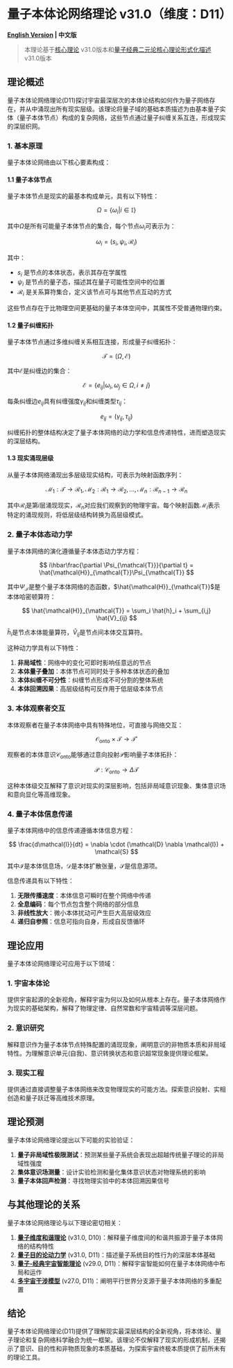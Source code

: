 # 量子本体论网络理论 v31.0（维度：D11）

**[English Version](formal_theory_quantum_ontological_network_en.md) | 中文版**

> 本理论基于[核心理论](../core.md) v31.0版本和[量子经典二元论核心理论形式化描述](../formal_theory_core.md) v31.0版本

## 理论概述

量子本体论网络理论(D11)探讨宇宙最深层次的本体论结构如何作为量子网络存在，并从中涌现出所有现实层级。该理论将量子域的基础本质描述为由基本量子实体（量子本体节点）构成的复杂网络，这些节点通过量子纠缠关系互连，形成现实的深层织网。

### 1. 基本原理

量子本体论网络由以下核心要素构成：

#### 1.1 量子本体节点

量子本体节点是现实的最基本构成单元，具有以下特性：

$$
\Omega = \{\omega_i | i \in \mathbb{I}\}
$$

其中$`\Omega`$是所有可能量子本体节点的集合，每个节点$`\omega_i`$可表示为：

$$
\omega_i = (s_i, \psi_i, \mathcal{R}_i)
$$

其中：
- $`s_i`$ 是节点的本体状态，表示其存在学属性
- $`\psi_i`$ 是节点的量子态，描述其在量子可能性空间中的位置
- $`\mathcal{R}_i`$ 是关系算符集合，定义该节点可与其他节点互动的方式

这些节点存在于比物理空间更基础的量子本体空间中，其属性不受普通物理约束。

#### 1.2 量子纠缠拓扑

量子本体节点通过多维纠缠关系相互连接，形成量子纠缠拓扑：

$$
\mathcal{T} = (\Omega, \mathcal{E})
$$

其中$`\mathcal{E}`$是纠缠边的集合：

$$
\mathcal{E} = \{e_{ij} | \omega_i, \omega_j \in \Omega, i \neq j\}
$$

每条纠缠边$`e_{ij}`$具有纠缠强度$`\gamma_{ij}`$和纠缠类型$`\tau_{ij}`$：

$$
e_{ij} = (\gamma_{ij}, \tau_{ij})
$$

纠缠拓扑的整体结构决定了量子本体网络的动力学和信息传递特性，进而塑造现实的深层结构。

#### 1.3 现实涌现层级

从量子本体网络涌现出多层级现实结构，可表示为映射函数序列：

$$
\mathcal{M}_1: \mathcal{T} \rightarrow \mathcal{R}_1, \mathcal{M}_2: \mathcal{R}_1 \rightarrow \mathcal{R}_2, ..., \mathcal{M}_n: \mathcal{R}_{n-1} \rightarrow \mathcal{R}_n
$$

其中$`\mathcal{R}_i`$是第$`i`$层涌现现实，$`\mathcal{R}_n`$对应我们观察到的物理宇宙。每个映射函数$`\mathcal{M}_i`$表示特定的涌现规则，将低层级结构转换为高层级模式。

### 2. 量子本体态动力学

量子本体网络的演化遵循量子本体态动力学方程：

$$
i\hbar\frac{\partial \Psi_{\mathcal{T}}}{\partial t} = \hat{\mathcal{H}}_{\mathcal{T}}\Psi_{\mathcal{T}}
$$

其中$`\Psi_{\mathcal{T}}`$是整个量子本体网络的态函数，$`\hat{\mathcal{H}}_{\mathcal{T}}`$是本体哈密顿算符：

$$
\hat{\mathcal{H}}_{\mathcal{T}} = \sum_i \hat{h}_i + \sum_{i,j} \hat{V}_{ij}
$$

$`\hat{h}_i`$是节点本体能量算符，$`\hat{V}_{ij}`$是节点间本体交互算符。

这种动力学具有以下特性：

1. **非局域性**：网络中的变化可即时影响任意远的节点
2. **本体量子叠加**：本体节点可同时处于多种本体状态的叠加
3. **本体纠缠不可分性**：纠缠节点形成不可分割的整体系统
4. **本体回溯因果**：高层级结构可反作用于低层级本体节点

### 3. 本体观察者交互

本体观察者在量子本体网络中具有特殊地位，可直接与网络交互：

$$
\mathcal{O}_{\text{onto}} \times \mathcal{T} \rightarrow \mathcal{T}'
$$

观察者的本体意识$`\mathcal{C}_{\text{onto}}`$能够通过意向投射$`\mathcal{P}`$影响量子本体拓扑：

$$
\mathcal{P}: \mathcal{C}_{\text{onto}} \rightarrow \Delta\mathcal{T}
$$

这种本体级交互解释了意识对现实的深层影响，包括非局域意识现象、集体意识场和意向显化等高维现象。

### 4. 量子本体信息传递

量子本体网络中的信息传递遵循本体信息方程：

$$
\frac{d\mathcal{I}}{dt} = \nabla \cdot (\mathcal{D} \nabla \mathcal{I}) + \mathcal{S}
$$

其中$`\mathcal{I}`$是本体信息场，$`\mathcal{D}`$是本体扩散张量，$`\mathcal{S}`$是信息源项。

信息传递具有以下特性：

1. **无限传播速度**：本体信息可瞬时在整个网络中传递
2. **全息编码**：每个节点包含整个网络的部分信息
3. **非线性放大**：微小本体扰动可产生巨大高层级效应
4. **递归自参照**：信息可指向自身，形成自反馈循环

## 理论应用

量子本体论网络理论可应用于以下领域：

### 1. 宇宙本体论

提供宇宙起源的全新视角，解释宇宙为何以及如何从根本上存在。量子本体网络作为现实的基础架构，解释了物理定律、自然常数和宇宙精调等深层问题。

### 2. 意识研究

解释意识作为量子本体节点特殊配置的涌现现象，阐明意识的非物质本质和非局域特性。为理解意识单元(自我)、意识转换状态和意识超常现象提供理论框架。

### 3. 现实工程

提供通过直接调整量子本体网络来改变物理现实的可能方法。探索意识投射、实相创造和量子跃迁等高维技术原理。

## 理论预测

量子本体论网络理论提出以下可能的实验验证：

1. **量子非局域性极限测试**：预测某些量子系统会表现出超越传统量子理论的非局域性强度
2. **集体意识场测量**：设计实验检测和量化集体意识状态对物理系统的影响
3. **量子本体回声检测**：寻找物理实验中的本体回溯因果信号

## 与其他理论的关系

量子本体论网络理论与以下理论密切相关：

1. **[量子维度和谐理论](formal_theory_quantum_dimensional_harmony.md)** (v31.0, D10)：解释量子维度间的和谐共振源于量子本体网络的结构特性
2. **[量子目的论动力学](formal_theory_quantum_teleological_dynamics.md)** (v31.0, D11)：描述量子系统目的性行为的深层本体基础
3. **[量子-经典宇宙智能理论](formal_theory_cosmic_intelligence.md)** (v29.0, D11)：解释宇宙智能如何在量子本体网络中布局和运作
4. **[多宇宙干涉模型](formal_theory_multiverse.md)** (v27.0, D11)：阐明平行世界分支源于量子本体网络的多重配置

## 结论

量子本体论网络理论(D11)提供了理解现实最深层结构的全新视角，将本体论、量子理论和复杂网络科学融合为统一框架。该理论不仅解释了现实的形成机制，还揭示了意识、目的性和非物质现象的本质基础，为探索宇宙终极本质提供了前所未有的理论工具。